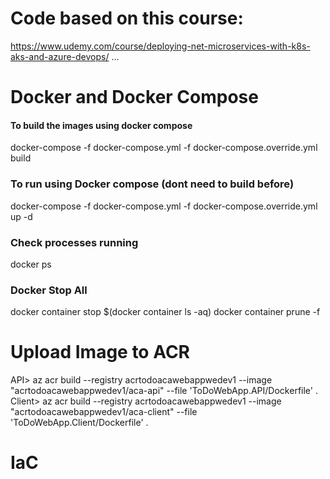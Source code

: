 # Code based on this course:
https://www.udemy.com/course/deploying-net-microservices-with-k8s-aks-and-azure-devops/
...

# Docker and Docker Compose
#### To build the images using docker compose
docker-compose -f docker-compose.yml -f docker-compose.override.yml build

### To run using Docker compose (dont need to build before)
docker-compose -f docker-compose.yml -f docker-compose.override.yml up -d

### Check processes running
docker ps

### Docker Stop All
docker container stop $(docker container ls -aq)
docker container prune -f


# Upload Image to ACR

API> az acr build --registry acrtodoacawebappwedev1 --image "acrtodoacawebappwedev1/aca-api" --file 'ToDoWebApp.API/Dockerfile' . 
Client> az acr build --registry acrtodoacawebappwedev1 --image "acrtodoacawebappwedev1/aca-client" --file 'ToDoWebApp.Client/Dockerfile' . 

# IaC


